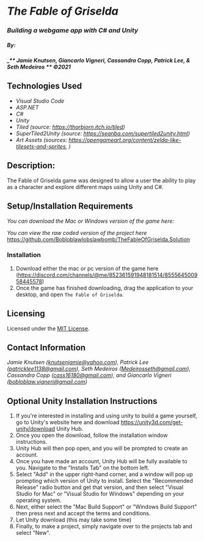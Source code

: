 # _The Fable of Griselda_

### _Building a webgame app with C# and Unity_

##### By:
#####  _** Jamie Knutsen, Giancarlo Vigneri, Cassandra Copp, Patrick Lee, & Seth Medeiros ** _©2021_


## Technologies Used

* _Visual Studio Code_
* _ASP.NET_
* _C#_
* _Unity_
* _Tiled (source: https://thorbjorn.itch.io/tiled)_
* _SuperTiled2Unity (source: https://seanba.com/supertiled2unity.html)_
* _Art Assets (sources: https://opengameart.org/content/zelda-like-tilesets-and-sprites, )_


## Description: 
The Fable of Griselda game was designed to allow a user the ability to play as a character and explore different maps using Unity and C#. 


## Setup/Installation Requirements
_You can download the Mac or Windows version of the game here:_
<!-- links -->
_You can view the raw coded version of the project here_
https://github.com/Bobloblawlobslawbomb/TheFableOfGriselda.Solution



### Installation
1. Download either the mac or pc version of the game here (https://discord.com/channels/@me/852361591948181514/855564500958445578)
2. Once the game has finished downloading, drag the application to your desktop, and open `The Fable of Griselda`. 

## Licensing

Licensed under the [MIT License](license).

## Contact Information

_Jamie Knutsen (knutsenjamie@yahoo.com), Patrick Lee (patricklee1138@gmail.com), Seth Medeiros (Medeirosseth@gmail.com), Cassandra Copp (cass16180@gmail.com), and Giancarlo Vigneri (bobloblaw.vigneri@gmail.com)_

## Optional Unity Installation Instructions

1. If you're interested in installing and using unity to build a game yourself, go to Unity's website here and download https://unity3d.com/get-unity/download Unity Hub.
2. Once you open the download, follow the installation window instructions.
3. Unity Hub will then pop open, and you will be prompted to create an account.
4. Once you have made an account, Unity Hub will be fully available to you. Navigate to the "Installs Tab" on the bottom left.
5. Select "Add" in the upper right-hand corner, and a window will pop up prompting which version of Unity to install. Select the "Recommended Release" radio button and get that version, and then select "Visual Studio for Mac" or "Visual Studio for Windows" depending on your operating system. 
6. Next, either select the "Mac Build Support" or "Windows Build Support" then press next and accept the terms and conditions. 
7. Let Unity download (this may take some time)
8. Finally, to make a project, simply navigate over to the projects tab and select "New".








